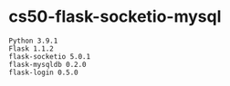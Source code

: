 # cs50-flask-socketio-mysql
```
Python 3.9.1
Flask 1.1.2
flask-socketio 5.0.1
flask-mysqldb 0.2.0
flask-login 0.5.0
```
